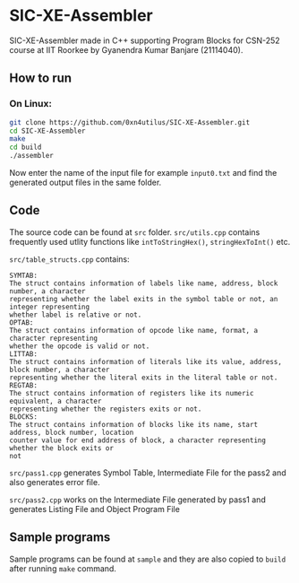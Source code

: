 # SIC-XE-Assembler

SIC-XE-Assembler made in C++ supporting Program Blocks for CSN-252 course at IIT Roorkee by Gyanendra Kumar Banjare (21114040).

## How to run

### On Linux:

```bash
git clone https://github.com/0xn4utilus/SIC-XE-Assembler.git
cd SIC-XE-Assembler
make
cd build
./assembler
```

Now enter the name of the input file for example `input0.txt` and find the generated output files in the same folder.  

## Code

The source code can be found at `src` folder. `src/utils.cpp` contains frequently used utlity functions like `intToStringHex()`, `stringHexToInt()` etc.

`src/table_structs.cpp` contains:

```
SYMTAB:
The struct contains information of labels like name, address, block number, a character 
representing whether the label exits in the symbol table or not, an integer representing 
whether label is relative or not.
OPTAB:
The struct contains information of opcode like name, format, a character representing 
whether the opcode is valid or not.
LITTAB:
The struct contains information of literals like its value, address, block number, a character 
representing whether the literal exits in the literal table or not.
REGTAB:
The struct contains information of registers like its numeric equivalent, a character 
representing whether the registers exits or not.
BLOCKS:
The struct contains information of blocks like its name, start address, block number, location 
counter value for end address of block, a character representing whether the block exits or 
not
```

`src/pass1.cpp` generates Symbol Table, Intermediate File for the pass2 and also generates error file.

`src/pass2.cpp` works on the Intermediate File generated by pass1 and generates Listing File and Object Program File

## Sample programs

Sample programs can be found at `sample` and they are also copied to `build` after running `make` command.